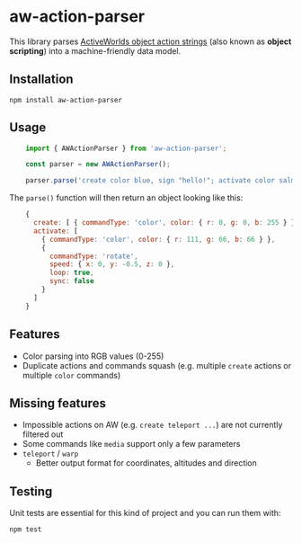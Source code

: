 # aw-action-parser

This library parses [ActiveWorlds object action strings](http://wiki.activeworlds.com/index.php?title=Object_scripting) (also known as **object scripting**) into a machine-friendly data model.

## Installation

    npm install aw-action-parser

## Usage

```js
    import { AWActionParser } from 'aw-action-parser';

    const parser = new AWActionParser();

    parser.parse('create color blue, sign "hello!"; activate color salmon, rotate -.5 loop nosync');
```

The `parse()` function will then return an object looking like this:

```js
    {
      create: [ { commandType: 'color', color: { r: 0, g: 0, b: 255 } } ],
      activate: [
        { commandType: 'color', color: { r: 111, g: 66, b: 66 } },
        {
          commandType: 'rotate',
          speed: { x: 0, y: -0.5, z: 0 },
          loop: true,
          sync: false
        }
      ]
    }
```

## Features

* Color parsing into RGB values (0-255)
* Duplicate actions and commands squash (e.g. multiple `create` actions or multiple `color` commands)

## Missing features

* Impossible actions on AW (e.g. `create teleport ...`) are not currently filtered out
* Some commands like `media` support only a few parameters
* `teleport` / `warp`
    * Better output format for coordinates, altitudes and direction

## Testing

Unit tests are essential for this kind of project and you can run them with:

    npm test
